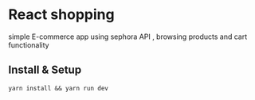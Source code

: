 # React shopping

simple E-commerce app using sephora API , browsing products and cart functionality

## Install & Setup

`yarn install && yarn run dev `
